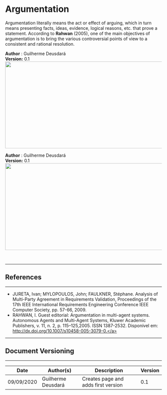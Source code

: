 # Argumentation

Argumentation literally means the act or effect of arguing, which in turn means presenting facts, ideas, evidence, logical reasons, etc. that prove a statement. According to **Rahwan** (2005), one of the main objectives of argumentation is to bring the various controversial points of view to a consistent and rational resolution.

**Author** : Guilherme Deusdará</br>
**Version:** 0.1</br>
[<img src="https://raw.githubusercontent.com/UnBArqDsw/2020.1_G2_TCLDL/dev/mkdocs/docs/base/requirements/preTraceability/images/team_of_collaborators.png" width="524" height="280">](./images/team_of_collaborators.png)

**Author** : Guilherme Deusdará</br>
**Version:** 0.1</br>
[<img src="https://raw.githubusercontent.com/UnBArqDsw/2020.1_G2_TCLDL/dev/mkdocs/docs/base/requirements/preTraceability/images/back-end-argumentation.png" width="524" height="280">](./images/back-end-argumentation.png)

<br>

---
## References
---
- JURETA, Ivan; MYLOPOULOS, John; FAULKNER, Stéphane. Analysis of Multi-Party Agreement in Requirements Validation, Proceedings of the 17th IEEE International Requirements Engineering Conference IEEE Computer Society, pp. 57-66, 2009.
- RAHWAN, I. Guest editorial: Argumentation in multi-agent systems. Autonomous Agents and Multi-Agent Systems, Kluwer Academic Publishers, v. 11, n. 2, p. 115–125,2005. ISSN 1387-2532. Disponível em: <a href="dt">http://dx.doi.org/10.1007/s10458-005-3079-0.</a>

***
## Document Versioning
---

| Date | Author(s) | Description | Version |
|------|-------|-----------|--------|
| 09/09/2020 | Guilherme Deusdará | Creates page and adds first version | 0.1 |
